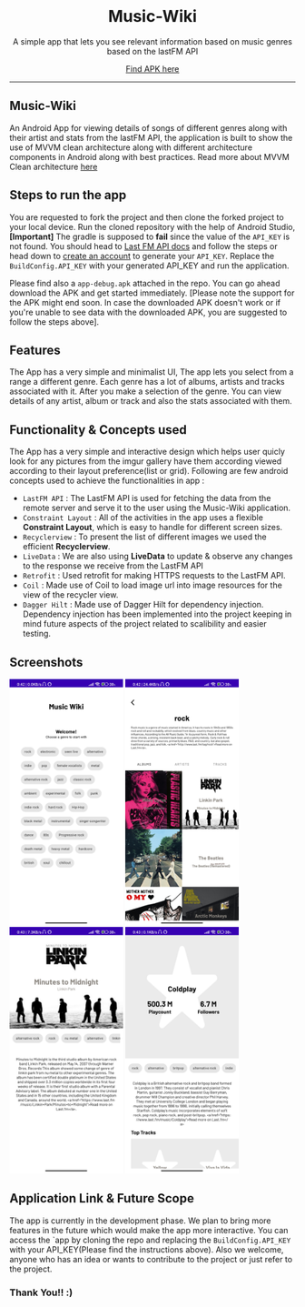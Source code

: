 <div align="center" style="text-align:center">
<br>

# Music-Wiki

<p> A simple app that lets you see relevant information based on music genres based on the lastFM API<br></p>
  
[Find APK here](https://github.com/Simba-97/Music-Wiki/blob/master/app-debug.apk)


---

</div>

## Music-Wiki
An Android App for viewing details of songs of different genres along with their artist and stats from the lastFM API, the application is built to show the use of MVVM clean architecture along with different architecture components in Android along with best practices. Read more about MVVM Clean architecture [here](https://developer.android.com/topic/architecture)

## **Steps to run the app**

You are requested to fork the project and then clone the forked project to your local device. Run the cloned repository with the help of Android Studio, <b>[Important]</b> The gradle is supposed to <b>fail</b> since the value of the ``API_KEY`` is not found. You should head to [Last FM API docs](https://www.last.fm/api) and follow the steps or head down to [create an account](https://www.last.fm/login?next=/api/account/create) to generate your ``API_KEY``. Replace the ``BuildConfig.API_KEY`` with your generated API_KEY and run the application.

Please find also a ``app-debug.apk`` attached in the repo. You can go ahead download the APK and get started immediately. [Please note the support for the APK might end soon. In case the downloaded APK doesn't work or if you're unable to see data with the downloaded APK, you are suggested to follow the steps above].
## **Features**
The App has a very simple and minimalist UI, The app lets you select from a range a different genre. 
Each genre has a lot of albums, artists and tracks associated with it. After you make a selection of the genre. You can view details of any artist, album or track and also the stats associated with them.

## **Functionality & Concepts used**

The App has a very simple and interactive design which helps user quicly look for any pictures from the imgur gallery have them  according viewed according to their layout preference(list or grid).
Following are few android concepts used to achieve the functionalities in app :

- `LastFM API` : The LastFM API is used for fetching the data from the remote server and serve it to the user using the Music-Wiki application.
- `Constraint Layout` : All of the activities in the app uses a flexible <b>Constraint Layout</b>, which is easy to handle for different screen sizes.
- `Recyclerview` :  To present the list of different images we used the efficient <b>Recyclerview</b>. 
- `LiveData` : We are also using <b>LiveData</b> to update & observe any changes to the response we receive from the LastFM API
- `Retrofit` : Used retrofit for making HTTPS requests to the LastFM API.
- `Coil` : Made use of Coil to load image url into image resources for the view of the recycler view.
- `Dagger Hilt` : Made use of Dagger Hilt for dependency injection. Dependency injection has been implemented into the project keeping in mind future aspects of the project related to scalibility and easier testing.

## **Screenshots**
<img width="200" height="433" src="./assests/images/ss1.jpg"> <img width="200" height="433" src="./assests/images/ss2.jpg">
<img width="200" height="433" src="./assests/images/ss3.jpg"> <img width="200" height="433" src="./assests/images/ss4.jpg">
## **Application Link & Future Scope**

The app is currently in the development phase. We plan to bring more features in the future which would make the app more interactive. You can access the `app by cloning the repo and replacing the ``BuildConfig.API_KEY`` with your API_KEY(Please find the instructions above).
Also we welcome, anyone who has an idea or wants to contribute to the project or just refer to the project.

### Thank You!! :)

